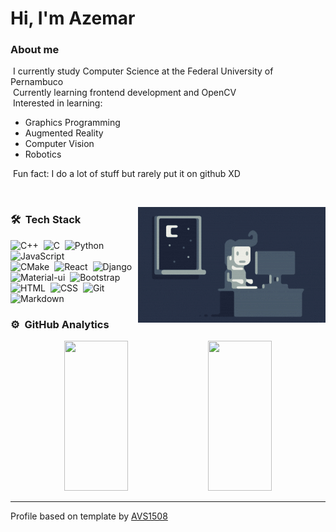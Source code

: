 
# Hi, I'm Azemar

### About me 

&nbsp;I currently study Computer Science at the Federal University of Pernambuco\
&nbsp;Currently learning frontend development and OpenCV\
&nbsp;Interested in learning:
   - Graphics Programming
   - Augmented Reality
   - Computer Vision
   - Robotics

&nbsp;Fun fact: I do a lot of stuff but rarely put it on github XD

&nbsp;

<img alt="Night Coding" src="https://raw.githubusercontent.com/AVS1508/AVS1508/master/assets/Night-Coding.gif" align="right"/>

### 🛠 &nbsp;Tech Stack

![C++](https://img.shields.io/badge/-C++-05122A?style=flat&logo=C%2B%2B&logoColor=00599C)&nbsp;
![C](https://img.shields.io/badge/-C-05122A?style=flat&logo=C&logoColor=A8B9CC)&nbsp;
![Python](https://img.shields.io/badge/-Python-05122A?style=flat&logo=python)&nbsp;
![JavaScript](https://img.shields.io/badge/-JavaScript-05122A?style=flat&logo=javascript)\
![CMake](https://img.shields.io/badge/-CMake-05122A?style=flat&logo=CMake&logoColor=red)&nbsp;
![React](https://img.shields.io/badge/-React-05122A?style=flat&logo=react)&nbsp;
![Django](https://img.shields.io/badge/-Django-05122A?style=flat&logo=django&logoColor=092E20)&nbsp;
![Material-ui](https://img.shields.io/badge/-Material--ui-05122A?style=flat&logo=materialui&logoColor=007ACC)&nbsp;
![Bootstrap](https://img.shields.io/badge/-Bootstrap-05122A?style=flat&logo=bootstrap&logoColor=563D7C)\
![HTML](https://img.shields.io/badge/-HTML-05122A?style=flat&logo=HTML5)&nbsp;
![CSS](https://img.shields.io/badge/-CSS-05122A?style=flat&logo=CSS3&logoColor=1572B6)&nbsp;
![Git](https://img.shields.io/badge/-Git-05122A?style=flat&logo=git)&nbsp;
![Markdown](https://img.shields.io/badge/-Markdown-05122A?style=flat&logo=markdown)

### ⚙️ &nbsp;GitHub Analytics

<p align="center">
   <img height="240px" width="45%" src="https://github-readme-stats-eight-theta.vercel.app/api?username=artn-dev&show_icons=true&theme=nord&include_all_commits=true&count_private=true"/>

   <img height="240px" width="45%" src="https://github-readme-stats-eight-theta.vercel.app/api/top-langs/?username=artn-dev&layout=compact&langs_count=8&theme=nord"/>
</p>

---

Profile based on template by [AVS1508](https://github.com/durgeshsamariya/awesome-github-profile-readme-templates/blob/master/AVS1508.md)
